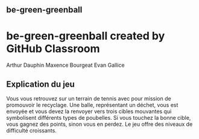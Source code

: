 ## be-green-greenball
# be-green-greenball created by GitHub Classroom

Arthur Dauphin Maxence Bourgeat Evan Gallice

## Explication du jeu
Vous vous retrouvez sur un terrain de tennis avec pour mission de promouvoir le recyclage. Une balle, représentant un déchet, vous est envoyée et vous devez la renvoyer vers trois cibles mouvantes qui symbolisent différents types de poubelles. Si vous touchez la bonne cible, vous gagnez des points, sinon vous en perdez. Le jeu offre des niveaux de difficulté croissants.
